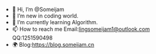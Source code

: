 - 👋 Hi, I’m @Someijam
- 👀 I’m new in coding world.
- 🌱 I’m currently learning Algorithm.
- 📫 How to reach me
     Email:lingsomeijam1@outlook.com\
     QQ:1251590498
- 🌍 Blog:https://blog.someijam.cn

<!---
Someijam/Someijam is a ✨ special ✨ repository because its `README.md` (this file) appears on your GitHub profile.
You can click the Preview link to take a look at your changes.
--->
